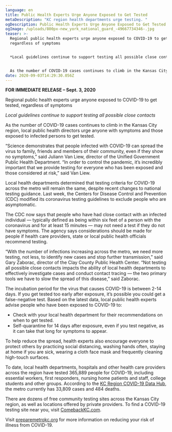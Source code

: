 ```yaml
---
language: en
title: Public Health Experts Urge Anyone Exposed to Get Tested
metaDescription: "KC region health departments urge testing. "
ogDescription: Public Health Experts Urge Anyone Exposed to Get Tested
ogImage: /uploads/800px-new_york_national_guard_-49667734346-.jpg
teaser: >-
  Regional public health experts urge anyone exposed to COVID-19 to get tested,
  regardless of symptoms


  *Local guidelines continue to support testing all possible close contacts*


  As the number of COVID-19 cases continues to climb in the Kansas City region, local public health directors urge anyone with symptoms and those exposed to infected persons to get tested.
date: 2020-09-03T14:29:30.056Z
---
```

**FOR IMMEDIATE RELEASE – Sept. 3, 2020**

Regional public health experts urge anyone exposed to COVID-19 to get tested, regardless of symptoms

*Local guidelines continue to support testing all possible close contacts*

As the number of COVID-19 cases continues to climb in the Kansas City region, local public health directors urge anyone with symptoms and those exposed to infected persons to get tested.

“Science demonstrates that people infected with COVID-19 can spread the virus to family, friends and members of their community, even if they show no symptoms,” said Juliann Van Liew, director of the Unified Government Public Health Department. “In order to control the pandemic, it’s incredibly important that we provide testing for everyone who has been exposed and those considered at risk,” said Van Liew.

Local health departments determined that testing criteria for COVID-19 across the metro will remain the same, despite recent changes to national testing guidance. Last week, the Centers for Disease Control and Prevention (CDC) modified its coronavirus testing guidelines to exclude people who are asymptomatic.

The CDC now says that people who have had close contact with an infected individual — typically defined as being within six feet of a person with the coronavirus and for at least 15 minutes — may not need a test if they do not have symptoms. The agency says considerations should be made for people if health care providers, state or local public health officials recommend testing.

“With the number of infections increasing across the metro, we need more testing, not less, to identify new cases and stop further transmission,” said Gary Zaborac, director of the Clay County Public Health Center. “Not testing all possible close contacts impacts the ability of local health departments to effectively investigate cases and conduct contact tracing — the two primary tools we have to slow the spread of this disease,” said Zaborac.

The incubation period for the virus that causes COVID-19 is between 2-14 days. If you get tested too early after exposure, it’s possible you could get a false-negative test. Based on the latest data, local public health experts advise people who have been exposed to COVID-19 to:

* Check with your local health department for their recommendations on when to get tested.
* Self-quarantine for 14 days after exposure, even if you test negative, as it can take that long for symptoms to appear.

To help reduce the spread, health experts also encourage everyone to protect others by practicing social distancing, washing hands often, staying at home if you are sick, wearing a cloth face mask and frequently cleaning high-touch surfaces.

To date, local health departments, hospitals and other health care providers across the region have tested 365,889 people for COVID-19, including essential workers, first responders, nursing home patients and staff, college students and other groups. According to the [KC Region COVID-19 Data Hub](https://marc2.org/covidhub/), the metro currently has 33,809 cases and 484 deaths.

There are dozens of free community testing sites across the Kansas City region, as well as locations offered by private providers. To find a COVID-19 testing site near you, visit [ComebackKC.com](https://www.comebackkc.com/kc-covid-testing-locations/).

Visit [preparemetrokc.org](http://www.preparemetrokc.org/) for more information on reducing your risk of illness from COVID-19.